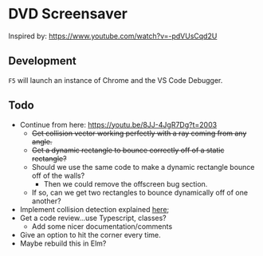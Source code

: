 # DVD Screensaver

Inspired by: https://www.youtube.com/watch?v=-pdVUsCqd2U

## Development

`F5` will launch an instance of Chrome and the VS Code Debugger.

## Todo

- Continue from here: https://youtu.be/8JJ-4JgR7Dg?t=2003
    - ~~Get collision vector working perfectly with a ray coming from any angle.~~
    - ~~Get a dynamic rectangle to bounce correctly off of a static rectangle?~~
    - Should we use the same code to make a dynamic rectangle bounce off of the walls?
        - Then we could remove the offscreen bug section.
    - If so, can we get two rectangles to bounce dynamically off of one another?
- Implement collision detection explained [here](https://www.youtube.com/watch?v=8JJ-4JgR7Dg);
- Get a code review...use Typescript, classes?
    - Add some nicer documentation/comments
- Give an option to hit the corner every time.
- Maybe rebuild this in Elm?
